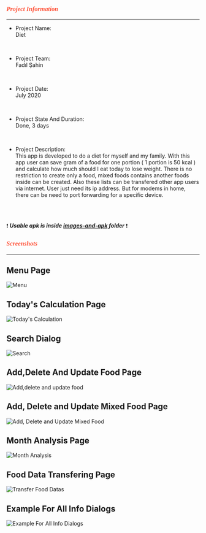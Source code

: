 ### <em><span style="color:#ff5339; font-family:'Georgia';">Project Information</span></em>
--- 
* Project Name: <br/>
Diet
<br>

* Project Team: <br/>
Fadıl Şahin
<br>

* Project Date: <br/>
July 2020
<br>

* Project State And Duration: <br/>
Done, 3 days
<br>

* Project Description: <br/>
This app is developed to do a diet for myself and my family. With this app user can save gram of a food for one portion ( 1 portion is 50 kcal ) and calculate how much should I eat today to lose weight. There is no restriction to create only a food, mixed foods contains another foods inside can be created. Also these lists can be transfered other app users via internet. User just need its ip address. But for modems in home, there can be need to port forwarding for a specific device.
<br/>
<br/>

:exclamation: ***Usable apk is inside [images-and-apk](images-and-apk/Diet.apk) folder*** :exclamation:


### <em><span style="color:#ff5339; font-family:'Georgia';">Screenshots</span></em>
---

## Menu Page ##
![Menu](./images-and-apk/1.png)

## Today's Calculation Page ##

![Today's Calculation](./images-and-apk/2.png)

## Search Dialog ##

![Search](./images-and-apk/3.png)

## Add,Delete And Update Food Page ##

![Add,delete and update food](./images-and-apk/4.png)

## Add, Delete and Update Mixed Food Page ##

![Add, Delete and Update Mixed Food](./images-and-apk/5.png)

## Month Analysis Page ##

![Month Analysis](./images-and-apk/6.png)

## Food Data Transfering Page ##

![Transfer Food Datas](./images-and-apk/7.png)

## Example For All Info Dialogs ##

![Example For All Info Dialogs](./images-and-apk/8.png)


